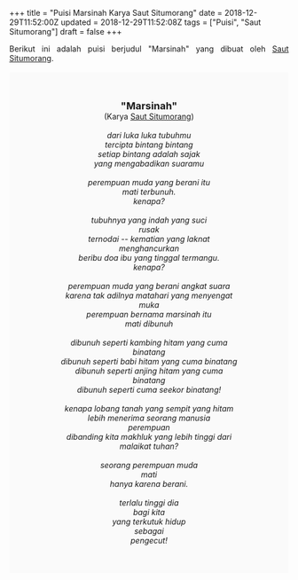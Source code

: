 +++
title = "Puisi Marsinah Karya Saut Situmorang"
date = 2018-12-29T11:52:00Z
updated = 2018-12-29T11:52:08Z
tags = ["Puisi", "Saut Situmorang"]
draft = false
+++

<div dir="ltr" style="text-align: left;" trbidi="on"><div dir="ltr" style="text-align: left;" trbidi="on"><div style="text-align: justify;">Berikut ini adalah puisi berjudul "Marsinah" yang dibuat oleh <a href="https://id.wikipedia.org/wiki/Saut_Situmorang" target="_blank">Saut Situmorang</a>. </div><br /><div style="background: #FAFAFA; font-size: 14px; height: auto; margin: 0 auto; padding: 50px; text-align: center; width: auto;"><span style="font-size: 18px;"><b>"Marsinah"</b></span><br />(Karya <a href="https://www.sekata.web.id/tags/saut-situmorang" target="_blank">Saut Situmorang</a>) <br /><br /><i>dari luka luka tubuhmu</i><br /><i>tercipta bintang bintang</i><br /><i>setiap bintang adalah sajak</i><br /><i>yang mengabadikan suaramu</i><br /><br /><i>perempuan muda yang berani itu</i><br /><i>mati terbunuh.</i><br /><i>kenapa?</i><br /><br /><i>tubuhnya yang indah yang suci</i><br /><i>rusak</i><br /><i>ternodai -- kematian yang laknat</i><br /><i>menghancurkan</i><br /><i>beribu doa ibu yang tinggal termangu.</i><br /><i>kenapa?</i><br /><br /><i>perempuan muda yang berani angkat suara</i><br /><i>karena tak adilnya matahari yang menyengat</i><br /><i>muka</i><br /><i>perempuan bernama marsinah itu</i><br /><i>mati dibunuh</i><br /><br /><i>dibunuh seperti kambing hitam yang cuma</i><br /><i>binatang</i><br /><i>dibunuh seperti babi hitam yang cuma binatang</i><br /><i>dibunuh seperti anjing hitam yang cuma</i><br /><i>binatang</i><br /><i>dibunuh seperti cuma seekor binatang!</i><br /><br /><i>kenapa lobang tanah yang sempit yang hitam</i><br /><i>lebih menerima seorang manusia</i><br /><i>perempuan</i><br /><i>dibanding kita makhluk yang lebih tinggi dari</i><br /><i>malaikat tuhan?</i><br /><br /><i>seorang perempuan muda</i><br /><i>mati</i><br /><i>hanya karena berani.</i><br /><br /><i>terlalu tinggi dia</i><br /><i>bagi kita</i><br /><i>yang terkutuk hidup</i><br /><i>sebagai</i><br /><i>pengecut!</i> </div></div></div>
